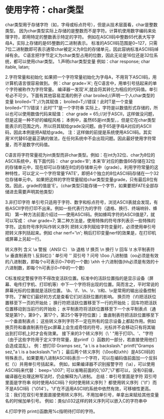 # 使用字符：char类型
char类型用于存储字符（如，字母或标点符号），但是从技术层面看，char是整数类型。
因为char类型实际上存储的是整数而不是字符。计算机使用数字编码来处理字符，即用特定的整数表示特定的字符。
例如在ASCⅡ码中整数65代表大写字母A，实际上存储的是65整数的二进制表示。
标准的ASCⅡ码范围是0~127，只需7位二进制数即可表示通常char被定义为8位的存储单元，因此容纳标准ASCⅡ码绰绰有余。
C语言把1字节定义为char类型占用的位数，因此无论是16位还是32位系统，都可以使用char类型。
1.声明char类型变量
例如：char response;
char itable, latan;

2.字符常量和初始化
如果把一个字符常量初始化为字母A，不用背下ASCⅡ码，用计算机语言很容易做到。
例：char grade='A';
在C语言中，用单引号括起来的单个字符被称作为字符常量。
编译器一发现'A',就会将其转化为相应的代码值。单引号必不可少。下面有其他容易混淆的例子
char broiled;//声明一个人char类型的变量
broiled='T';//为其赋值；
broiled=T;//错误！此时T是一个变量
broiled=“T”//错误！此时“T”是一个字符串
实际上，字符是以数值形式存储的，所以也可以使用数值代码来赋值：
char grade = 65;//对于ASCⅡ，这样做没问题，但是这是一种不好的编程风格；
本例中，虽然65是int类型，，但是它在char类型能表示的范围之内，所以将其赋给grade没问题。由于65是字母A对应的ASCⅡ码，因此本例是把A赋给grade。
注：这样做的前提是系统使用ASCⅡ码。其实用‘A’代替65是最正确的做法，在任何系统中不会出现问题。因此最好使用字符常量，而不是数字代码值。

C语言将字符常量视为int类型而非char类型。例如：在int为32位、char为8位的ASCⅡ系统中，有下面代码：
char grade=‘B';
本来'B'对应的数值66存储在32位的存储单元中，现在却可以存储在8位的存储单元中（grade）。利用字符常量的这种特性，可以定义一个字符常量‘FATE’，即把4个独立的8位ASCⅡ码存储在一个32位存储单元中。
如果把这样的字符常量赋给char类型变量grade，只有最后8位有效。因此，grade的值是'E'。（char类型只能存储一个字节，如果要把FATE全部存储进去需要声明其他类型）

3.非打印字符
单引号只适用于字符、数字和标点符号，浏览ASCII表就会发现，有些ASCII字符打印不出来。例如一些代表行为的字符（退格、换行、终端响铃、蜂鸣）
第一种方法前面介绍过——使用ASCII码。例如蜂鸣字符的ASCII值是7，就可以写成：
char grade=7;
第二种方法是，使用特殊的符号序列表示一些特殊的字符。这些符号序列叫作转义序列
把转义序列赋给字符变量时，必须使用单引号把转义序列括起来。例如
char nerf='\n';
稍后打印变量nerf的效果是，在打印机或屏幕上另起一行。

转义序列                         含义
\a                             警报（ANSI C）
\b                             退格
\f                             换页
\n                             换行
\r                             回车
\t                             水平制表符
\v                             垂直制表符
\\                             反斜杠(\)
\'                             单引号
\''                            双引号
\?                             问号
\0oo                           八进制值（oo必须是有效的八进制数，即每个o可表示0~7中的一个数)
\xhh                           十六进制值(hh必须是有效的十六进制数，即每个h可表示0~f中的一个数)

C标准规定警报字符不得改变活跃位置。标准中的活跃位置指的是显示设备（屏幕、电传打字机、打印机等）中下一个字符将出现的位置。简而言之，平时常说的屏幕光标的位置就是活跃位置。
\b、\f、\n、\r、\t和、\v是常用的输出设备控制字符。了解它们最好的方式是查看它们对活跃位置的影响。
换页符（\f)把活跃位置移至下一页的开始处；
换行符把活跃位置移至下一行的开始处；
回车符把活跃位置移动到当前行的开始处；
水平制表符将活跃位置移至下一个水平制表点（通常是第1个，第9个，第17个，第25个等字符位置）；
垂直制表符把活跃位置移至下一个垂直制表点；
这些转义序列字符不一定在所有的显示设备上都起作用。例如换页符和垂直制表符在pc屏幕上会生成奇怪的符号，光标并不会移动只有将其输出到打印机上时才会有效果。
接下来的3个转义序列（\\ \' \"用于打印\、'、"字符（由于这些字符用于定义字符常量，是printf（）函数的一部分，若直接使用他们会造成混乱）。
例：想打印 Gramps sez, "a \ is a backslash."
printf("Gramps sez,\"a \\ is a backslash.\"\n")；
最后两个转义序列（\0oo和\xhh）是ASCII码的特殊表示。如果要用八进制ASCII码表示一个字符，可以在编码值前面加一个反斜杠（\）并用单引号括起来。
例如，如果编译器不识别报警字符（\a），可以使用ASCII码来代替：
beep='\007';
可以省略前面的0,'\07','\7'都可以，没有0前缀，编译器在处理这种写法时，仍会解释为八进制。 
总结：单引号里面是字符 双引号里面是字符串
何时使用ASCII码？何时使用转义序列？
都使用转义序列（'\f'）而不是ASCII码（'\014'）。'\f'在不适用ASCII的系统中依然有效，可移植性更高。
注：我们在双引号里面直接使用转义序列，不用加单引号，单拿出来赋给其他变量名的时候加单引号。
例如：类似\032这样的转义序列可以嵌入C的字符串中

4.打印字符
print()函数用%c指明待打印的字符。
